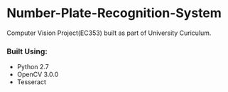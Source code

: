 # Number-Plate-Recognition-System
Computer Vision Project(EC353) built as part of University Curiculum.

### Built Using:
* Python 2.7
* OpenCV 3.0.0
* Tesseract 
